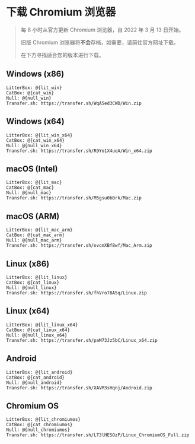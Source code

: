 # 下载 Chromium 浏览器

> 每 8 小时从官方更新 Chromium 浏览器，自 2022 年 3 月 13 日开始。
> 
> 旧版 Chromium 浏览器将**不会**存档，如需要，请前往官方网址下载。
>
> 在下方寻找适合您的版本进行下载。

## Windows (x86)

```
LitterBox: @{lit_win}
CatBox: @{cat_win}
Null: @{null_win}
Transfer.sh: https://transfer.sh/WqA5ed3CWD/Win.zip
```

## Windows (x64)

```
LitterBox: @{lit_win_x64}
CatBox: @{cat_win_x64}
Null: @{null_win_x64}
Transfer.sh: https://transfer.sh/R9Yo1X4ueA/Win_x64.zip
```

## macOS (Intel)

```
LitterBox: @{lit_mac}
CatBox: @{cat_mac}
Null: @{null_mac}
Transfer.sh: https://transfer.sh/M5gsu0bBrk/Mac.zip
```

## macOS (ARM)

```
LitterBox: @{lit_mac_arm}
CatBox: @{cat_mac_arm}
Null: @{null_mac_arm}
Transfer.sh: https://transfer.sh/ovcmXBf8wf/Mac_Arm.zip
```

## Linux (x86)

```
LitterBox: @{lit_linux}
CatBox: @{cat_linux}
Null: @{null_linux}
Transfer.sh: https://transfer.sh/fhVro78A5q/Linux.zip
```

## Linux (x64)

```
LitterBox: @{lit_linux_x64}
CatBox: @{cat_linux_x64}
Null: @{null_linux_x64}
Transfer.sh: https://transfer.sh/paM73Jz5bC/Linux_x64.zip
```

## Android

```
LitterBox: @{lit_android}
CatBox: @{cat_android}
Null: @{null_android}
Transfer.sh: https://transfer.sh/XAVM3sHqnj/Android.zip
```

## Chromium OS

```
LitterBox: @{lit_chromiumos}
CatBox: @{cat_chromiumos}
Null: @{null_chromiumos}
Transfer.sh: https://transfer.sh/LT3lHESOzP/Linux_ChromiumOS_Full.zip
```

